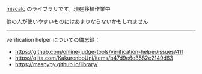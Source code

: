 [miscalc](https://x.com/miscalc53) のライブラリです。現在移植作業中

他の人が使いやすいものにはあまりならないかもしれません

---

verification helper についての備忘録：
- https://github.com/online-judge-tools/verification-helper/issues/411
- https://qiita.com/KakurenboUni/items/b47d9e6e3582e2149d63
- https://maspypy.github.io/library/
